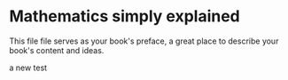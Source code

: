 # Mathematics simply explained

This file file serves as your book's preface, a great place to describe your book's content and ideas.



a new test

